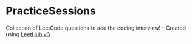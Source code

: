 # PracticeSessions
Collection of LeetCode questions to ace the coding interview! - Created using [LeetHub v3](https://github.com/raphaelheinz/LeetHub-3.0)
